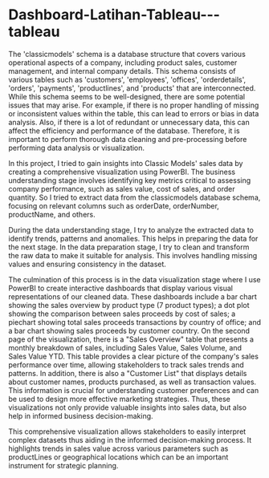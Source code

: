 # Dashboard-Latihan-Tableau---tableau
The 'classicmodels' schema is a database structure that covers various operational aspects of a company, including product sales, customer management, and internal company details. This schema consists of various tables such as 'customers', 'employees', 'offices', 'orderdetails', 'orders', 'payments', 'productlines', and 'products' that are interconnected. While this schema seems to be well-designed, there are some potential issues that may arise. For example, if there is no proper handling of missing or inconsistent values within the table, this can lead to errors or bias in data analysis. Also, if there is a lot of redundant or unnecessary data, this can affect the efficiency and performance of the database. Therefore, it is important to perform thorough data cleaning and pre-processing before performing data analysis or visualization.

In this project, I tried to gain insights into Classic Models' sales data by creating a comprehensive visualization using PowerBI. The business understanding stage involves identifying key metrics critical to assessing company performance, such as sales value, cost of sales, and order quantity. So I tried to extract data from the classicmodels database schema, focusing on relevant columns such as orderDate, orderNumber, productName, and others.

During the data understanding stage, I try to analyze the extracted data to identify trends, patterns and anomalies. This helps in preparing the data for the next stage. In the data preparation stage, I try to clean and transform the raw data to make it suitable for analysis. This involves handling missing values and ensuring consistency in the dataset.

The culmination of this process is in the data visualization stage where I use PowerBI to create interactive dashboards that display various visual representations of our cleaned data. These dashboards include a bar chart showing the sales overview by product type (7 product types); a dot plot showing the comparison between sales proceeds by cost of sales; a piechart showing total sales proceeds transactions by country of office; and a bar chart showing sales proceeds by customer country.
On the second page of the visualization, there is a "Sales Overview" table that presents a monthly breakdown of sales, including Sales Value, Sales Volume, and Sales Value YTD. This table provides a clear picture of the company's sales performance over time, allowing stakeholders to track sales trends and patterns. In addition, there is also a "Customer List" that displays details about customer names, products purchased, as well as transaction values. This information is crucial for understanding customer preferences and can be used to design more effective marketing strategies. Thus, these visualizations not only provide valuable insights into sales data, but also help in informed business decision-making.

This comprehensive visualization allows stakeholders to easily interpret complex datasets thus aiding in the informed decision-making process. It highlights trends in sales value across various parameters such as productLines or geographical locations which can be an important instrument for strategic planning.
